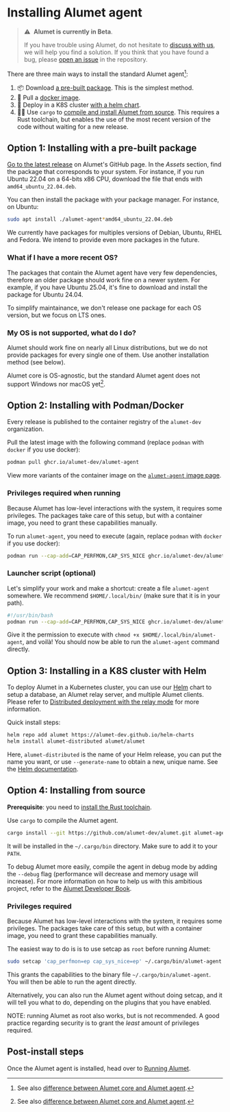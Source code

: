 # Installing Alumet agent

> ⚠️&nbsp;&nbsp;**Alumet is currently in Beta**.
>
> If you have trouble using Alumet, do not hesitate to [discuss with us](https://github.com/alumet-dev/alumet/discussions), we will help you find a solution.
> If you think that you have found a bug, please [open an issue](https://github.com/alumet-dev/alumet/issues) in the repository.

There are three main ways to install the standard Alumet agent[^agent-note]:

1. 📦 Download [a pre-built package](#option-1-installing-with-a-pre-built-package). This is the simplest method.
2. 🐳 Pull a [docker image](#option-2-installing-with-podmandocker).
3. 🔵 Deploy in a K8S cluster [with a helm chart](#option-3-installing-in-a-k8s-cluster-with-helm).
4. 🧑‍💻 Use `cargo` to [compile and install Alumet from source](#option-4-installing-from-source). This requires a Rust toolchain, but enables the use of the most recent version of the code without waiting for a new release.

[^agent-note]: See also [difference between Alumet core and Alumet agent](/plugins_core_agent.md).

## Option 1: Installing with a pre-built package

[Go to the latest release](https://github.com/alumet-dev/alumet/releases/latest) on Alumet's GitHub page.
In the _Assets_ section, find the package that corresponds to your system.
For instance, if you run Ubuntu 22.04 on a 64-bits x86 CPU, download the file that ends with `amd64_ubuntu_22.04.deb`.

You can then install the package with your package manager.
For instance, on Ubuntu:

```sh
sudo apt install ./alumet-agent*amd64_ubuntu_22.04.deb
```

We currently have packages for multiples versions of Debian, Ubuntu, RHEL and Fedora.
We intend to provide even more packages in the future.

### What if I have a more recent OS?

The packages that contain the Alumet agent have very few dependencies, therefore an older package should work fine on a newer system.
For example, if you have Ubuntu 25.04, it's fine to download and install the package for Ubuntu 24.04.

To simplify maintainance, we don't release one package for each OS version, but we focus on LTS ones.

### My OS is not supported, what do I do?

Alumet should work fine on nearly all Linux distributions, but we do not provide packages for every single one of them.
Use another installation method (see below).

Alumet core is OS-agnostic, but the standard Alumet agent does not support Windows nor macOS yet[^agent-note].

## Option 2: Installing with Podman/Docker

Every release is published to the container registry of the `alumet-dev` organization.

Pull the latest image with the following command (replace `podman` with `docker` if you use docker):

```sh
podman pull ghcr.io/alumet-dev/alumet-agent
```

View more variants of the container image on the [`alumet-agent` image page](https://github.com/alumet-dev/alumet/pkgs/container/alumet-agent).

### Privileges required when running

Because Alumet has low-level interactions with the system, it requires some privileges.
The packages take care of this setup, but with a container image, you need to grant these capabilities manually.

To run `alumet-agent`, you need to execute (again, replace `podman` with `docker` if you use docker):

```sh
podman run --cap-add=CAP_PERFMON,CAP_SYS_NICE ghcr.io/alumet-dev/alumet-agent
```

### Launcher script (optional)

Let's simplify your work and make a shortcut: create a file `alumet-agent` somewhere.
We recommend `$HOME/.local/bin/` (make sure that it is in your path).

```sh
#!/usr/bin/bash
podman run --cap-add=CAP_PERFMON,CAP_SYS_NICE ghcr.io/alumet-dev/alumet-agent
```

Give it the permission to execute with `chmod +x $HOME/.local/bin/alumet-agent`, and voilà!
You should now be able to run the `alumet-agent` command directly.

## Option 3: Installing in a K8S cluster with Helm

To deploy Alumet in a Kubernetes cluster, you can use our [Helm](https://helm.sh/) chart to setup a database, an Alumet relay server, and multiple Alumet clients.
Please refer to [Distributed deployment with the relay mode](relay.md) for more information.

Quick install steps:

```sh
helm repo add alumet https://alumet-dev.github.io/helm-charts
helm install alumet-distributed alumet/alumet
```

Here, `alumet-distributed` is the name of your Helm release, you can put the name you want, or use `--generate-name` to obtain a new, unique name.
See the [Helm documentation](https://helm.sh/docs/intro/using_helm/).

## Option 4: Installing from source

**Prerequisite**: you need to [install the Rust toolchain](https://rustup.rs/).

Use `cargo` to compile the Alumet agent.

```sh
cargo install --git https://github.com/alumet-dev/alumet.git alumet-agent
```

It will be installed in the `~/.cargo/bin` directory.
Make sure to add it to your `PATH`.

To debug Alumet more easily, compile the agent in debug mode by adding the `--debug` flag (performance will decrease and memory usage will increase).
For more information on how to help us with this ambitious project, refer to the [Alumet Developer Book](https://alumet-dev.github.io/developer-book/).

### Privileges required

Because Alumet has low-level interactions with the system, it requires some privileges.
The packages take care of this setup, but with a container image, you need to grant these capabilities manually.

The easiest way to do is is to use setcap as `root` before running Alumet:

```sh
sudo setcap 'cap_perfmon=ep cap_sys_nice=ep' ~/.cargo/bin/alumet-agent
```

This grants the capabilities to the binary file `~/.cargo/bin/alumet-agent`.
You will then be able to run the agent directly.

Alternatively, you can also run the Alumet agent without doing setcap, and it will tell you what to do, depending on the plugins that you have enabled.

NOTE: running Alumet as root also works, but is not recommended.
A good practice regarding security is to grant the _least_ amount of privileges required.

## Post-install steps

Once the Alumet agent is installed, head over to [Running Alumet](./run.md).
